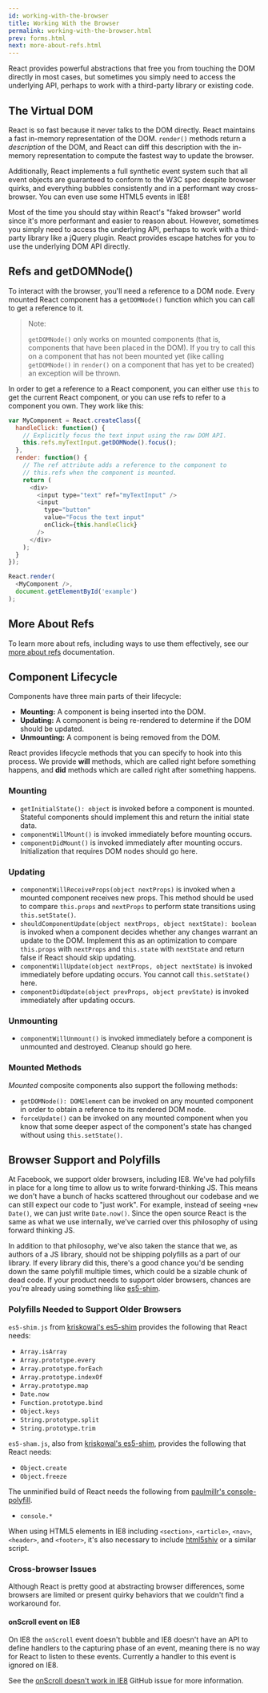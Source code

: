 ```yaml
---
id: working-with-the-browser
title: Working With the Browser
permalink: working-with-the-browser.html
prev: forms.html
next: more-about-refs.html
---
```


React provides powerful abstractions that free you from touching the DOM directly in most cases, but sometimes you simply need to access the underlying API, perhaps to work with a third-party library or existing code.


## The Virtual DOM

React is so fast because it never talks to the DOM directly. React maintains a fast in-memory representation of the DOM. `render()` methods return a *description* of the DOM, and React can diff this description with the in-memory representation to compute the fastest way to update the browser.

Additionally, React implements a full synthetic event system such that all event objects are guaranteed to conform to the W3C spec despite browser quirks, and everything bubbles consistently and in a performant way cross-browser. You can even use some HTML5 events in IE8!

Most of the time you should stay within React's "faked browser" world since it's more performant and easier to reason about. However, sometimes you simply need to access the underlying API, perhaps to work with a third-party library like a jQuery plugin. React provides escape hatches for you to use the underlying DOM API directly.


## Refs and getDOMNode()

To interact with the browser, you'll need a reference to a DOM node. Every mounted React component has a `getDOMNode()` function which you can call to get a reference to it.

> Note:
>
> `getDOMNode()` only works on mounted components (that is, components that have been placed in the DOM). If you try to call this on a component that has not been mounted yet (like calling `getDOMNode()` in `render()` on a component that has yet to be created) an exception will be thrown.

In order to get a reference to a React component, you can either use `this` to get the current React component, or you can use refs to refer to a component you own. They work like this:

```javascript
var MyComponent = React.createClass({
  handleClick: function() {
    // Explicitly focus the text input using the raw DOM API.
    this.refs.myTextInput.getDOMNode().focus();
  },
  render: function() {
    // The ref attribute adds a reference to the component to
    // this.refs when the component is mounted.
    return (
      <div>
        <input type="text" ref="myTextInput" />
        <input
          type="button"
          value="Focus the text input"
          onClick={this.handleClick}
        />
      </div>
    );
  }
});

React.render(
  <MyComponent />,
  document.getElementById('example')
);
```


## More About Refs

To learn more about refs, including ways to use them effectively, see our [more about refs](/react/docs/more-about-refs.html) documentation.


## Component Lifecycle

Components have three main parts of their lifecycle:

* **Mounting:** A component is being inserted into the DOM.
* **Updating:** A component is being re-rendered to determine if the DOM should be updated.
* **Unmounting:** A component is being removed from the DOM.

React provides lifecycle methods that you can specify to hook into this process. We provide **will** methods, which are called right before something happens, and **did** methods which are called right after something happens.


### Mounting

* `getInitialState(): object` is invoked before a component is mounted. Stateful components should implement this and return the initial state data.
* `componentWillMount()` is invoked immediately before mounting occurs.
* `componentDidMount()` is invoked immediately after mounting occurs. Initialization that requires DOM nodes should go here.


### Updating

* `componentWillReceiveProps(object nextProps)` is invoked when a mounted component receives new props. This method should be used to compare `this.props` and `nextProps` to perform state transitions using `this.setState()`.
* `shouldComponentUpdate(object nextProps, object nextState): boolean` is invoked when a component decides whether any changes warrant an update to the DOM. Implement this as an optimization to compare `this.props` with `nextProps` and `this.state` with `nextState` and return false if React should skip updating.
* `componentWillUpdate(object nextProps, object nextState)` is invoked immediately before updating occurs. You cannot call `this.setState()` here.
* `componentDidUpdate(object prevProps, object prevState)` is invoked immediately after updating occurs.


### Unmounting

* `componentWillUnmount()` is invoked immediately before a component is unmounted and destroyed. Cleanup should go here.


### Mounted Methods

_Mounted_ composite components also support the following methods:

* `getDOMNode(): DOMElement` can be invoked on any mounted component in order to obtain a reference to its rendered DOM node.
* `forceUpdate()` can be invoked on any mounted component when you know that some deeper aspect of the component's state has changed without using `this.setState()`.


## Browser Support and Polyfills

At Facebook, we support older browsers, including IE8. We've had polyfills in place for a long time to allow us to write forward-thinking JS. This means we don't have a bunch of hacks scattered throughout our codebase and we can still expect our code to "just work". For example, instead of seeing `+new Date()`, we can just write `Date.now()`. Since the open source React is the same as what we use internally, we've carried over this philosophy of using forward thinking JS.

In addition to that philosophy, we've also taken the stance that we, as authors of a JS library, should not be shipping polyfills as a part of our library. If every library did this, there's a good chance you'd be sending down the same polyfill multiple times, which could be a sizable chunk of dead code. If your product needs to support older browsers, chances are you're already using something like [es5-shim](https://github.com/kriskowal/es5-shim).


### Polyfills Needed to Support Older Browsers

`es5-shim.js` from [kriskowal's es5-shim](https://github.com/kriskowal/es5-shim) provides the following that React needs:

* `Array.isArray`
* `Array.prototype.every`
* `Array.prototype.forEach`
* `Array.prototype.indexOf`
* `Array.prototype.map`
* `Date.now`
* `Function.prototype.bind`
* `Object.keys`
* `String.prototype.split`
* `String.prototype.trim`

`es5-sham.js`, also from [kriskowal's es5-shim](https://github.com/kriskowal/es5-shim), provides the following that React needs:

* `Object.create`
* `Object.freeze`

The unminified build of React needs the following from [paulmillr's console-polyfill](https://github.com/paulmillr/console-polyfill).

* `console.*`

When using HTML5 elements in IE8 including `<section>`, `<article>`, `<nav>`, `<header>`, and `<footer>`, it's also necessary to include [html5shiv](https://github.com/aFarkas/html5shiv) or a similar script.


### Cross-browser Issues

Although React is pretty good at abstracting browser differences, some browsers are limited or present quirky behaviors that we couldn't find a workaround for.


#### onScroll event on IE8

On IE8 the `onScroll` event doesn't bubble and IE8 doesn't have an API to define handlers to the capturing phase of an event, meaning there is no way for React to listen to these events.
Currently a handler to this event is ignored on IE8.

See the [onScroll doesn't work in IE8](https://github.com/facebook/react/issues/631) GitHub issue for more information.
